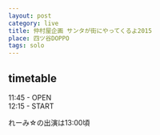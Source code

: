 ```yaml
---
layout: post
category: live
title: 仲村屋企画 サンタが街にやってくるよ2015
place: 四ツ谷DOPPO
tags: solo
---
```


## timetable
11:45 - OPEN  
12:15 - START

れーみ&#x2606;の出演は13:00頃
